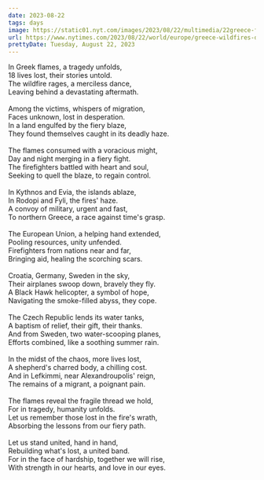 ```yaml
---
date: 2023-08-22
tags: days
image: https://static01.nyt.com/images/2023/08/22/multimedia/22greece-fire-01-kmjf/22greece-fire-01-kmjf-facebookJumbo.jpg
url: https://www.nytimes.com/2023/08/22/world/europe/greece-wildfires-dead-bodies.html
prettyDate: Tuesday, August 22, 2023
---
```

In Greek flames, a tragedy unfolds,<br>18 lives lost, their stories untold.<br>The wildfire rages, a merciless dance,<br>Leaving behind a devastating aftermath.<br><br>Among the victims, whispers of migration,<br>Faces unknown, lost in desperation.<br>In a land engulfed by the fiery blaze,<br>They found themselves caught in its deadly haze.<br><br>The flames consumed with a voracious might,<br>Day and night merging in a fiery fight.<br>The firefighters battled with heart and soul,<br>Seeking to quell the blaze, to regain control.<br><br>In Kythnos and Evia, the islands ablaze,<br>In Rodopi and Fyli, the fires' haze.<br>A convoy of military, urgent and fast,<br>To northern Greece, a race against time's grasp.<br><br>The European Union, a helping hand extended,<br>Pooling resources, unity unfended.<br>Firefighters from nations near and far,<br>Bringing aid, healing the scorching scars.<br><br>Croatia, Germany, Sweden in the sky,<br>Their airplanes swoop down, bravely they fly.<br>A Black Hawk helicopter, a symbol of hope,<br>Navigating the smoke-filled abyss, they cope.<br><br>The Czech Republic lends its water tanks,<br>A baptism of relief, their gift, their thanks.<br>And from Sweden, two water-scooping planes,<br>Efforts combined, like a soothing summer rain.<br><br>In the midst of the chaos, more lives lost,<br>A shepherd's charred body, a chilling cost.<br>And in Lefkimmi, near Alexandroupolis' reign,<br>The remains of a migrant, a poignant pain.<br><br>The flames reveal the fragile thread we hold,<br>For in tragedy, humanity unfolds.<br>Let us remember those lost in the fire's wrath,<br>Absorbing the lessons from our fiery path.<br><br>Let us stand united, hand in hand,<br>Rebuilding what's lost, a united band.<br>For in the face of hardship, together we will rise,<br>With strength in our hearts, and love in our eyes.